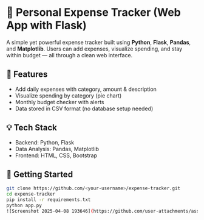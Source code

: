 # 💸 Personal Expense Tracker (Web App with Flask)

A simple yet powerful expense tracker built using **Python**, **Flask**, **Pandas**, and **Matplotlib**. Users can add expenses, visualize spending, and stay within budget — all through a clean web interface.

## 🔧 Features
- Add daily expenses with category, amount & description
- Visualize spending by category (pie chart)
- Monthly budget checker with alerts
- Data stored in CSV format (no database setup needed)

## 💡 Tech Stack
- Backend: Python, Flask
- Data Analysis: Pandas, Matplotlib
- Frontend: HTML, CSS, Bootstrap

## 🚀 Getting Started
```bash
git clone https://github.com/<your-username>/expense-tracker.git
cd expense-tracker
pip install -r requirements.txt
python app.py
![Screenshot 2025-04-08 193646](https://github.com/user-attachments/assets/e1b0487f-cc83-46b9-9960-470a917cc41e)

